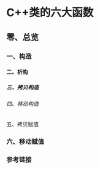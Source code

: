 # C++类的六大函数

## 零、总览

### 一、构造

#### 二、析构

##### 三、拷贝构造

###### 四、移动构造

五、拷贝赋值

### 六、移动赋值

### 参考链接